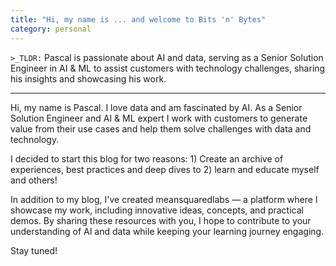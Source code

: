 ```yaml
---
title: "Hi, my name is ... and welcome to Bits 'n' Bytes"
category: personal
---
```


`>_TLDR:`
Pascal is passionate about AI and data, serving as a Senior Solution Engineer in AI & ML to assist customers with technology challenges, sharing his insights and showcasing his work.

---

Hi, my name is Pascal. I love data and am fascinated by AI. As a Senior Solution Engineer and AI & ML expert I work with customers to generate value from their use cases and help them solve challenges with data and technology.

I decided to start this blog for two reasons: 1) Create an archive of experiences, best practices and deep dives to 2) learn and educate myself and others!

In addition to my blog, I've created meansquaredlabs — a platform where I showcase my work, including innovative ideas, concepts, and practical demos. By sharing these resources with you, I hope to contribute to your understanding of AI and data while keeping your learning journey engaging.

Stay tuned!
